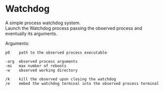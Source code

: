 # Watchdog
A simple process watchdog system.   
Launch the Watchdog process passing the observed process and eventually its arguments.

Arguments:   
```
p0    path to the observed process executable   

-arg  observed process arguments   
-mi   max number of reboots   
-w    observed working directory   

/k    kill the observed upon closing the watchdog   
/e    embed the watchdog terminal into the observed process terminal
```
